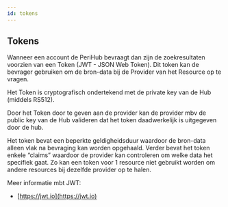 ```yaml
---
id: tokens
---
```


## Tokens

Wanneer een account de PeriHub bevraagt dan zijn de zoekresultaten voorzien van een Token (JWT - JSON Web Token). Dit token kan de bevrager gebruiken om de bron-data bij de Provider van het Resource op te vragen.

Het Token is cryptografisch ondertekend met de private key van de Hub (middels RS512).

Door het Token door te geven aan de provider kan de provider mbv de public key van de Hub valideren dat het token daadwerkelijk is uitgegeven door de hub.

Het token bevat een beperkte geldigheidsduur waardoor de bron-data alleen vlak na bevraging kan worden opgehaald. Verder bevat het token enkele “claims” waardoor de provider kan controleren om welke data het specifiek gaat. Zo kan een token voor 1 resource niet gebruikt worden om andere resources bij dezelfde provider op te halen.

Meer informatie mbt JWT:

* [https://jwt.io](https://jwt.io)
